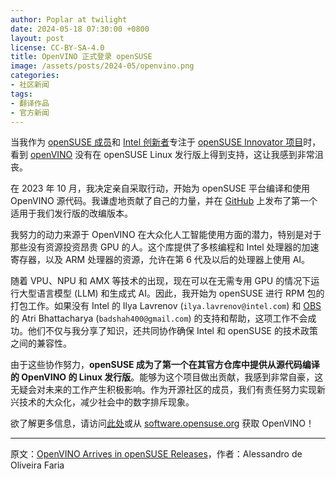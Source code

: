 ```yaml
---
author: Poplar at twilight
date: 2024-05-18 07:30:00 +0800
layout: post
license: CC-BY-SA-4.0
title: OpenVINO 正式登录 openSUSE
image: /assets/posts/2024-05/openvino.png
categories:
- 社区新闻
tags:
- 翻译作品
- 官方新闻
---
```


当我作为 [openSUSE 成员]和 [Intel 创新者]专注于 [openSUSE Innovator 项目]时，看到 [openVINO] 没有在 openSUSE Linux 发行版上得到支持，这让我感到非常沮丧。

[openSUSE Innovator 项目]: https://en.opensuse.org/openSUSE:INNOVATORS
[openSUSE 成员]: https://en.opensuse.org/openSUSE:Members
[Intel 创新者]: https://www.intel.com/content/www/us/en/developer/articles/community/experts-de-oliveira-faria.html
[openVINO]: https://software.opensuse.org/package/openvino

在 2023 年 10 月，我决定亲自采取行动，开始为 openSUSE 平台编译和使用 OpenVINO 源代码。我谦虚地贡献了自己的力量，并在 [GitHub] 上发布了第一个适用于我们发行版的改编版本。

[GitHub]: https://github.com/openvinotoolkit/openvino/pull/20166

我努力的动力来源于 OpenVINO 在大众化人工智能使用方面的潜力，特别是对于那些没有资源投资昂贵 GPU 的人。这个库提供了多核编程和 Intel 处理器的加速寄存器，以及 ARM 处理器的资源，允许在第 6 代及以后的处理器上使用 AI。

随着 VPU、NPU 和 AMX 等技术的出现，现在可以在无需专用 GPU 的情况下运行大型语言模型 (LLM) 和生成式 AI。因此，我开始为 openSUSE 进行 RPM 包的打包工作。如果没有 Intel 的 Ilya Lavrenov (`ilya.lavrenov@intel.com`) 和 [OBS] 的 Atri Bhattacharya (`badshah400@gmail.com`) 的支持和帮助，这项工作不会成功。他们不仅与我分享了知识，还共同协作确保 Intel 和 openSUSE 的技术政策之间的兼容性。

[OBS]: https://build.opensuse.org/

由于这些协作努力，<strong>openSUSE 成为了第一个在其官方仓库中提供从源代码编译的 OpenVINO 的 Linux 发行版</strong>。能够为这个项目做出贡献，我感到非常自豪，这无疑会对未来的工作产生积极影响。作为开源社区的成员，我们有责任努力实现新兴技术的大众化，减少社会中的数字排斥现象。

欲了解更多信息，请访问[此处]或从 [software.opensuse.org] 获取 OpenVINO！

[此处]: https://docs.openvino.ai/nightly/get-started/install-openvino/install-openvino-linux.html
[software.opensuse.org]: https://software.opensuse.org/package/openvino

------

原文：[OpenVINO Arrives in openSUSE Releases](https://news.opensuse.org/2024/05/14/openvino-arrives-in-os-distributions/)，作者：Alessandro de Oliveira Faria